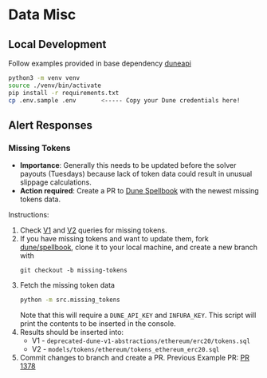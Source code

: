 # Data Misc

## Local Development

Follow examples provided in base dependency [duneapi](https://github.com/bh2smith/duneapi/tree/main/example)

```sh
python3 -m venv venv
source ./venv/bin/activate
pip install -r requirements.txt
cp .env.sample .env       <----- Copy your Dune credentials here!
```

## Alert Responses

### Missing Tokens

- **Importance**: Generally this needs to be updated before the solver payouts (Tuesdays) because lack of token data 
could result in unusual slippage calculations.
- **Action required**: Create a PR to [Dune Spellbook](https://github.com/duneanalytics/spellbook) with the newest missing tokens data.

Instructions:

1. Check [V1](https://dune.com/queries/236085) and [V2](https://dune.com/queries/984709) queries for missing tokens.
2. If you have missing tokens and want to update them, fork [dune/spellbook](https://github.com/duneanalytics/spellbook), 
clone it to your local machine, and create a new branch with
    ```shell
    git checkout -b missing-tokens
    ```
3. Fetch the missing token data 
    ```sh 
    python -m src.missing_tokens
    ```
   Note that this will require a `DUNE_API_KEY` and `INFURA_KEY`. 
This script will print the contents to be inserted in the console.
4. Results should be inserted into:
   - V1 - `deprecated-dune-v1-abstractions/ethereum/erc20/tokens.sql` 
   - V2 - `models/tokens/ethereum/tokens_ethereum_erc20.sql`
5. Commit changes to branch and create a PR. Previous Example PR: [PR 1378](https://github.com/duneanalytics/abstractions/pull/1378)
